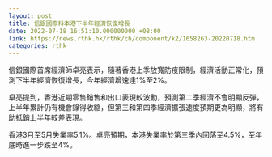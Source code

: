 ```yaml
---
layout: post
title: 信銀國際料本港下半年經濟恢復增長
date: 2022-07-18 16:51:10.000000000 +08:00
link: https://news.rthk.hk/rthk/ch/component/k2/1658263-20220718.htm
categories: rthk
---
```


信銀國際首席經濟師卓亮表示，隨著香港上季放寬防疫限制，經濟活動正常化，預測下半年經濟恢復增長，今年經濟增速達1%至2%。

卓亮提到，香港近期零售銷售和出口表現較波動，預測第二季經濟不會明顯反彈，上半年累計仍有機會錄得收縮，但第三和第四季經濟擴張速度預期更為明顯，將有助抵銷上半年較差表現。

香港3月至5月失業率5.1%。卓亮預期，本港失業率於第三季內回落至4.5%，至年底時進一步跌至4%。
